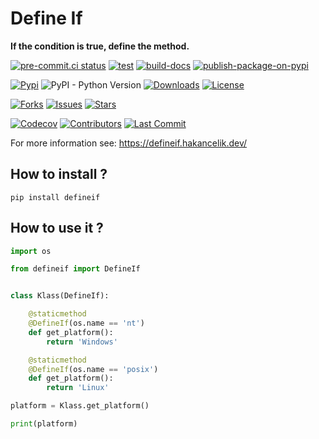 # Define If

**If the condition is true, define the method.**

[![pre-commit.ci status](https://results.pre-commit.ci/badge/github/hakancelikdev/defineif/main.svg)](https://results.pre-commit.ci/latest/github/hakancelikdev/defineif/main)
[![test](https://github.com/hakancelikdev/defineif/actions/workflows/tests.yml/badge.svg)](https://github.com/hakancelikdev/defineif/actions/workflows/tests.yml)
[![build-docs](https://github.com/hakancelikdev/defineif/actions/workflows/docs.yml/badge.svg)](https://github.com/hakancelikdev/defineif/actions/workflows/docs.yml)
[![publish-package-on-pypi](https://github.com/hakancelikdev/defineif/actions/workflows/pypi.yml/badge.svg)](https://github.com/hakancelikdev/defineif/actions/workflows/pypi.yml)

[![Pypi](https://img.shields.io/pypi/v/defineif)](https://pypi.org/project/defineif/)
![PyPI - Python Version](https://img.shields.io/pypi/pyversions/defineif)
[![Downloads](https://static.pepy.tech/personalized-badge/defineif?period=total&units=international_system&left_color=grey&right_color=red&left_text=downloads)](https://pepy.tech/project/defineif)
[![License](https://img.shields.io/github/license/hakancelikdev/defineif.svg)](https://github.com/hakancelikdev/defineif/blob/main/LICENSE)

[![Forks](https://img.shields.io/github/forks/hakancelikdev/defineif)](https://github.com/hakancelikdev/defineif/fork)
[![Issues](https://img.shields.io/github/issues/hakancelikdev/defineif)](https://github.com/hakancelikdev/defineif/issues)
[![Stars](https://img.shields.io/github/stars/hakancelikdev/defineif)](https://github.com/hakancelikdev/defineif/stargazers)

[![Codecov](https://codecov.io/gh/hakancelikdev/defineif/branch/main/graph/badge.svg)](https://codecov.io/gh/hakancelikdev/defineif)
[![Contributors](https://img.shields.io/github/contributors/hakancelikdev/defineif)](https://github.com/hakancelikdev/defineif/graphs/contributors)
[![Last Commit](https://img.shields.io/github/last-commit/hakancelikdev/defineif.svg)](https://github.com/hakancelikdev/defineif/commits/main)

For more information see: https://defineif.hakancelik.dev/

## How to install ?

```
pip install defineif
```

## How to use it ?

```python
import os

from defineif import DefineIf


class Klass(DefineIf):

    @staticmethod
    @DefineIf(os.name == 'nt')
    def get_platform():
        return 'Windows'

    @staticmethod
    @DefineIf(os.name == 'posix')
    def get_platform():
        return 'Linux'

platform = Klass.get_platform()

print(platform)
```
